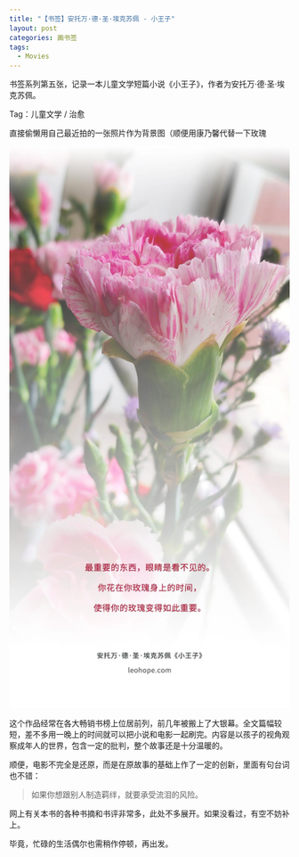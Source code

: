```yaml
---
title: "【书签】安托万·德·圣·埃克苏佩 - 小王子"
layout: post
categories: 画书签
tags:
  - Movies
---
```


<!-- more -->

书签系列第五张，记录一本儿童文学短篇小说《小王子》，作者为安托万·德·圣·埃克苏佩。

Tag：儿童文学 / 治愈



直接偷懒用自己最近拍的一张照片作为背景图（顺便用康乃馨代替一下玫瑰



![](https://github.com/HusterHope/blogimage/raw/master/20190428.jpg)



这个作品经常在各大畅销书榜上位居前列，前几年被搬上了大银幕。全文篇幅较短，差不多用一晚上的时间就可以把小说和电影一起刷完。内容是以孩子的视角观察成年人的世界，包含一定的批判，整个故事还是十分温暖的。

顺便，电影不完全是还原，而是在原故事的基础上作了一定的创新，里面有句台词也不错：

> 如果你想跟别人制造羁绊，就要承受流泪的风险。

网上有关本书的各种书摘和书评非常多，此处不多展开。如果没看过，有空不妨补上。

毕竟，忙碌的生活偶尔也需稍作停顿，再出发。